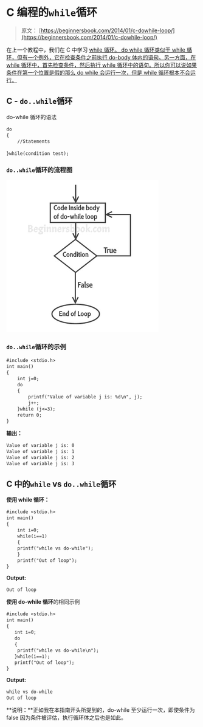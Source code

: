 # C 编程的`while`循环

> 原文： [https://beginnersbook.com/2014/01/c-dowhile-loop/](https://beginnersbook.com/2014/01/c-dowhile-loop/)

在上一个教程中，我们在 C 中学习 [while 循环。 do while 循环类似于 while 循环，但有一个例外，它在检查条件之前执行 do-body 体内的语句。另一方面，在 while 循环中，首先检查条件，然后执行 while 循环中的语句。所以你可以说如果条件在第一个位置是假的那么 do while 会运行一次，但是 while 循环根本不会运行。](https://beginnersbook.com/2014/01/c-while-loop/)

## C - `do..while`循环

do-while 循环的语法

```
do
{
    //Statements 

}while(condition test);
```

### `do..while`循环的流程图

![C do while loop](img/eb9fcb2a0902bc04ae77c4979c28e7ab.jpg)

### `do..while`循环的示例

```
#include <stdio.h>
int main()
{
	int j=0;
	do
	{
		printf("Value of variable j is: %d\n", j);
		j++;
	}while (j<=3);
	return 0;
}

```

**输出：**

```
Value of variable j is: 0
Value of variable j is: 1
Value of variable j is: 2
Value of variable j is: 3

```

## C 中的`while` vs `do..while`循环

**使用 while 循环：**

```
#include <stdio.h>
int main()
{
    int i=0;
    while(i==1)
    {
	printf("while vs do-while");
    }
    printf("Out of loop");
}
```

**Output:**

```
Out of loop
```

**使用 do-while 循环**的相同示例

```
#include <stdio.h>
int main()
{
   int i=0;
   do
   {
	printf("while vs do-while\n");
   }while(i==1);
   printf("Out of loop");
}
```

**Output:**

```
while vs do-while
Out of loop
```

**说明：**正如我在本指南开头所提到的，do-while 至少运行一次，即使条件为 false 因为条件被评估，执行循环体之后也是如此。